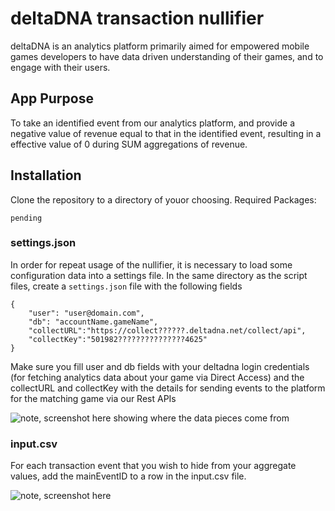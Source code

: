 # deltaDNA transaction nullifier

deltaDNA is an analytics platform primarily aimed for empowered mobile games developers to have data driven understanding of their games, and to engage with their users.

## App Purpose
To take an identified event from our analytics platform, and provide a negative value of revenue equal to that in the identified event, resulting in a effective value of 0 during SUM aggregations  of revenue.

## Installation 

Clone the repository to a directory of youor choosing.
Required Packages: 

`pending`

### settings.json

In order for repeat usage of the nullifier, it is necessary to load some configuration data into a settings file.
In the same directory as the script files, create a `settings.json` file with the following fields
```
{
    "user": "user@domain.com",
    "db": "accountName.gameName", 
    "collectURL":"https://collect??????.deltadna.net/collect/api",
    "collectKey":"501982???????????????4625"
}
```

Make sure you fill user and db fields with your deltadna login credentials (for fetching analytics data about your game via Direct Access) and the collectURL and collectKey with the details for sending events to the platform for the matching game via our Rest APIs

![note, screenshot here showing where the data pieces come from]()

### input.csv

For each transaction event that you wish to hide from your aggregate values, add the mainEventID to a row in the input.csv file.

![note, screenshot here]()

